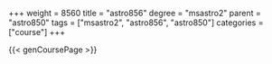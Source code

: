 +++
weight = 8560
title = "astro856"
degree = "msastro2"
parent = "astro850"
tags = ["msastro2", "astro856", "astro850"]
categories = ["course"]
+++

{{< genCoursePage >}}
